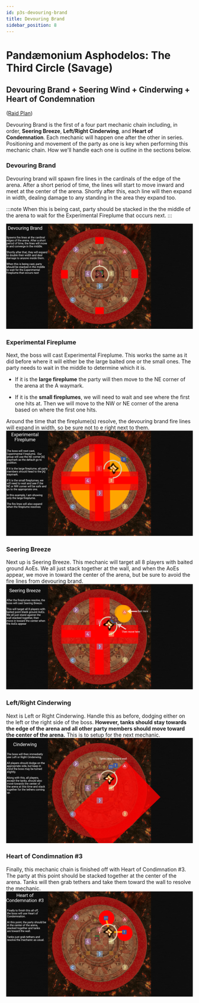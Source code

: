 ```yaml
---
id: p3s-devouring-brand
title: Devouring Brand
sidebar_position: 8
---
```


# Pandæmonium Asphodelos: The Third Circle (Savage)
## Devouring Brand + Seering Wind + Cinderwing + Heart of Condemnation
([Raid Plan](https://raidplan.io/plan/5VXsjB55Y7E69wZO))

Devouring Brand is the first of a four part mechanic chain including, in order, **Seering Breeze**, **Left/Right Cinderwing**, and **Heart of Condemnation**.  Each mechanic will happen one after the other in series.  Positioning and movement of the party as one is key when performing this mechanic chain.  How we'll handle each one is outline in the sections below.


### Devouring Brand
Devouring brand will spawn fire lines in the cardinals of the edge of the arena. After a short period of time, the lines will start to move inward and meet at the center of the arena. Shortly after this, each line will then expand in width, dealing damage to any standing in the area they expand too.

:::note
When this is being cast, party should be stacked in the the middle of the arena to wait for the Experimental Fireplume that occurs next.
:::

![Devouring Brand](/img/pandaemonium-asphodelos/the-third-circle/devouring-brand-1.png)

### Experimental Fireplume
Next, the boss will cast Experimental Fireplume. This works the same as it did before where it will either be the large baited one or the small ones. The party needs to wait in the middle to determine which it is.

- If it is the **large fireplume** the party will then move to the NE corner of the arena at the A waymark.

- If it is the **small fireplumes**, we will need to wait and see where the first one hits at.  Then we will move to the NW or NE corner of the arena based on where the first one hits.

Around the time that the fireplume(s) resolve, the devouring brand fire lines will expand in width, so be sure not to e right next to them.
![Experimental Fireplume](/img/pandaemonium-asphodelos/the-third-circle/devouring-brand-2.png)

### Seering Breeze
Next up is Seering Breeze. This mechanic will target all 8 players with baited ground AoEs.  We all just stack together at the wall, and when the AoEs appear, we move in toward the center of the arena, but be sure to avoid the fire lines from devouring brand.
![Seering Breeze](/img/pandaemonium-asphodelos/the-third-circle/devouring-brand-3.png)

### Left/Right Cinderwing
Next is Left or Right Cinderwing. Handle this as before, dodging either on the left or the right side of the boss.  **However, tanks should stay towards the edge of the arena and all other party members should move toward the center of the arena.**  This is to setup for the next mechanic.
![Left/Right Cinderwing](/img/pandaemonium-asphodelos/the-third-circle/devouring-brand-4.png)

### Heart of Condimnation #3
Finally, this mechanic chain is finished off with Heart of Condimnation #3.  The party at this point should be stacked together at the center of the arena.  Tanks will then grab tethers and take them toward the wall to resolve the mechanic.
![Heart of Condimnation #3](/img/pandaemonium-asphodelos/the-third-circle/devouring-brand-5.png)